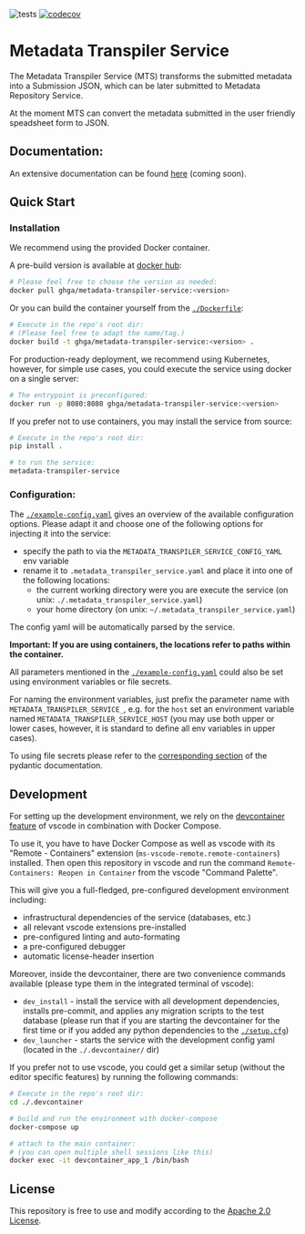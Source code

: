 ![tests](https://github.com/ghga-de/metadata-transpiler-service/actions/workflows/unit_and_int_tests.yaml/badge.svg)
[![codecov](https://codecov.io/gh/ghga-de/metadata-transpiler-service/branch/main/graph/badge.svg?token=GYH99Y71CK)](https://codecov.io/gh/ghga-de/metadata-transpiler-service)
# Metadata Transpiler Service

The Metadata Transpiler Service (MTS) transforms the submitted metadata into a Submission JSON,
which can be later submitted to Metadata Repository Service.

At the moment MTS can convert the metadata submitted in the user friendly speadsheet form to JSON.

## Documentation:

An extensive documentation can be found [here](...) (coming soon).

## Quick Start
### Installation
We recommend using the provided Docker container.

A pre-build version is available at [docker hub](https://hub.docker.com/repository/docker/ghga/metadata-transpiler-service):
```bash
# Please feel free to choose the version as needed:
docker pull ghga/metadata-transpiler-service:<version>
```

Or you can build the container yourself from the [`./Dockerfile`](./Dockerfile):
```bash
# Execute in the repo's root dir:
# (Please feel free to adapt the name/tag.)
docker build -t ghga/metadata-transpiler-service:<version> .
```

For production-ready deployment, we recommend using Kubernetes, however,
for simple use cases, you could execute the service using docker
on a single server:
```bash
# The entrypoint is preconfigured:
docker run -p 8080:8080 ghga/metadata-transpiler-service:<version>
```

If you prefer not to use containers, you may install the service from source:
```bash
# Execute in the repo's root dir:
pip install .

# to run the service:
metadata-transpiler-service
```

### Configuration:
The [`./example-config.yaml`](./example-config.yaml) gives an overview of the available configuration options.
Please adapt it and choose one of the following options for injecting it into the service:
- specify the path to via the `METADATA_TRANSPILER_SERVICE_CONFIG_YAML` env variable
- rename it to `.metadata_transpiler_service.yaml` and place it into one of the following locations:
  - the current working directory were you are execute the service (on unix: `./.metadata_transpiler_service.yaml`)
  - your home directory (on unix: `~/.metadata_transpiler_service.yaml`)

The config yaml will be automatically parsed by the service.

**Important: If you are using containers, the locations refer to paths within the container.**

All parameters mentioned in the [`./example-config.yaml`](./example-config.yaml)
could also be set using environment variables or file secrets.

For naming the environment variables, just prefix the parameter name with `METADATA_TRANSPILER_SERVICE_`,
e.g. for the `host` set an environment variable named `METADATA_TRANSPILER_SERVICE_HOST`
(you may use both upper or lower cases, however, it is standard to define all env
variables in upper cases).

To using file secrets please refer to the
[corresponding section](https://pydantic-docs.helpmanual.io/usage/settings/#secret-support)
of the pydantic documentation.


## Development
For setting up the development environment, we rely on the
[devcontainer feature](https://code.visualstudio.com/docs/remote/containers) of vscode
in combination with Docker Compose.

To use it, you have to have Docker Compose as well as vscode with its "Remote - Containers" extension (`ms-vscode-remote.remote-containers`) installed.
Then open this repository in vscode and run the command
`Remote-Containers: Reopen in Container` from the vscode "Command Palette".

This will give you a full-fledged, pre-configured development environment including:
- infrastructural dependencies of the service (databases, etc.)
- all relevant vscode extensions pre-installed
- pre-configured linting and auto-formating
- a pre-configured debugger
- automatic license-header insertion

Moreover, inside the devcontainer, there are two convenience commands available
(please type them in the integrated terminal of vscode):
- `dev_install` - install the service with all development dependencies,
installs pre-commit, and applies any migration scripts to the test database
(please run that if you are starting the devcontainer for the first time
or if you added any python dependencies to the [`./setup.cfg`](./setup.cfg))
- `dev_launcher` - starts the service with the development config yaml
(located in the `./.devcontainer/` dir)

If you prefer not to use vscode, you could get a similar setup (without the editor specific features)
by running the following commands:
``` bash
# Execute in the repo's root dir:
cd ./.devcontainer

# build and run the environment with docker-compose
docker-compose up

# attach to the main container:
# (you can open multiple shell sessions like this)
docker exec -it devcontainer_app_1 /bin/bash
```

## License
This repository is free to use and modify according to the [Apache 2.0 License](./LICENSE).
